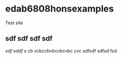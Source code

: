 # edab6808honsexamples
Test site
## sdf sdf sdf sdf 
*sdf sddf s*
cb vcbccbvbcvbcvbc cvc
sdfsdf sdfsd fsd
